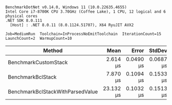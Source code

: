 ```

BenchmarkDotNet v0.14.0, Windows 11 (10.0.22635.4655)
Intel Core i7-8700K CPU 3.70GHz (Coffee Lake), 1 CPU, 12 logical and 6 physical cores
.NET SDK 8.0.111
  [Host] : .NET 8.0.11 (8.0.1124.51707), X64 RyuJIT AVX2

Job=MediumRun  Toolchain=InProcessNoEmitToolchain  IterationCount=15  
LaunchCount=2  WarmupCount=10  

```
| Method                           | Mean      | Error     | StdDev    | Median    | Gen0    | Gen1   | Allocated |
|--------------------------------- |----------:|----------:|----------:|----------:|--------:|-------:|----------:|
| BenchmarkCustomStack             |  2.614 μs | 0.0490 μs | 0.0687 μs |  2.617 μs |  1.6594 | 0.0343 |  10.19 KB |
| BenchmarkBclStack                |  7.870 μs | 0.1094 μs | 0.1533 μs |  7.982 μs |  7.1106 | 0.6409 |  43.58 KB |
| BenchmarkBclStackWithParsedValue | 23.132 μs | 0.1032 μs | 0.1513 μs | 23.095 μs | 10.6812 | 0.9460 |  65.45 KB |
